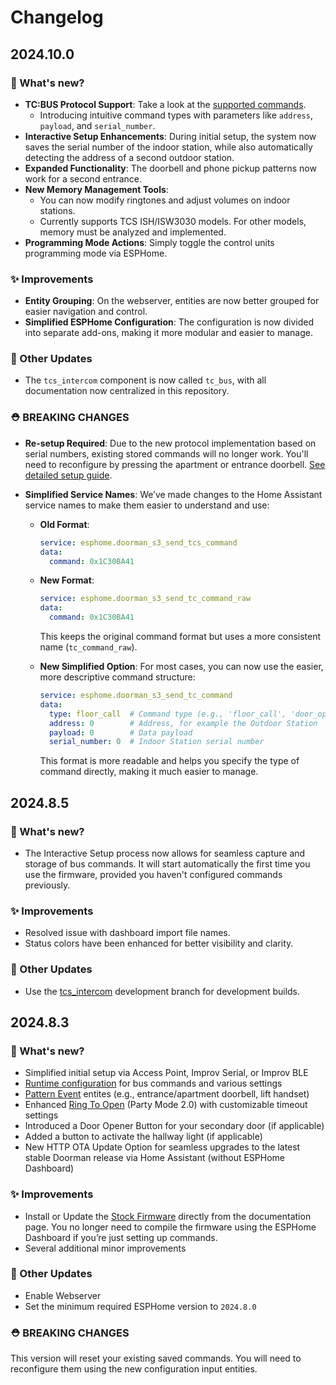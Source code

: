 # Changelog

## 2024.10.0
### 🚀 What's new?
- **TC:BUS Protocol Support**: Take a look at the [supported commands](reference/esphome-component#command-types).
   - Introducing intuitive command types with parameters like `address`, `payload`, and `serial_number`.
- **Interactive Setup Enhancements**: During initial setup, the system now saves the serial number of the indoor station, while also automatically detecting the address of a second outdoor station.
- **Expanded Functionality**: The doorbell and phone pickup patterns now work for a second entrance.
- **New Memory Management Tools**:
   - You can now modify ringtones and adjust volumes on indoor stations.
   - Currently supports TCS ISH/ISW3030 models. For other models, memory must be analyzed and implemented.
- **Programming Mode Actions**: Simply toggle the control units programming mode via ESPHome.

### ✨ Improvements
- **Entity Grouping**: On the webserver, entities are now better grouped for easier navigation and control.
- **Simplified ESPHome Configuration**: The configuration is now divided into separate add-ons, making it more modular and easier to manage.

### 📝 Other Updates
- The `tcs_intercom` component is now called `tc_bus`, with all documentation now centralized in this repository.

### ⛑️ BREAKING CHANGES
- **Re-setup Required**: Due to the new protocol implementation based on serial numbers, existing stored commands will no longer work. You'll need to reconfigure by pressing the apartment or entrance doorbell. [See detailed setup guide](guide/getting-started#step-3-interactive-setup).
- **Simplified Service Names**: We’ve made changes to the Home Assistant service names to make them easier to understand and use:

   - **Old Format**:
     ```yaml
     service: esphome.doorman_s3_send_tcs_command
     data:
       command: 0x1C30BA41
     ```

   - **New Format**:
     ```yaml
     service: esphome.doorman_s3_send_tc_command_raw
     data:
       command: 0x1C30BA41
     ```
     This keeps the original command format but uses a more consistent name (`tc_command_raw`).

   - **New Simplified Option**: For most cases, you can now use the easier, more descriptive command structure:
     ```yaml
     service: esphome.doorman_s3_send_tc_command
     data:
       type: floor_call  # Command type (e.g., 'floor_call', 'door_open')
       address: 0        # Address, for example the Outdoor Station
       payload: 0        # Data payload
       serial_number: 0  # Indoor Station serial number
     ```
     This format is more readable and helps you specify the type of command directly, making it much easier to manage.

## 2024.8.5
### 🚀 What's new?
- The Interactive Setup process now allows for seamless capture and storage of bus commands. It will start automatically the first time you use the firmware, provided you haven't configured commands previously.

### ✨ Improvements
- Resolved issue with dashboard import file names.
- Status colors have been enhanced for better visibility and clarity.

### 📝 Other Updates
- Use the [tcs_intercom](<https://github.com/AzonInc/ESPHome_tcs_intercom>) development branch for development builds.

## 2024.8.3
### 🚀 What's new?
- Simplified initial setup via Access Point, Improv Serial, or Improv BLE
- [Runtime configuration](<reference/entities#texts>) for bus commands and various settings
- [Pattern Event](<guide/automation/pattern-events>) entites (e.g., entrance/apartment doorbell, lift handset)
- Enhanced [Ring To Open](<guide/automation/ring-to-open>) (Party Mode 2.0) with customizable timeout settings
- Introduced a Door Opener Button for your secondary door (if applicable)
- Added a button to activate the hallway light (if applicable)
- New HTTP OTA Update Option for seamless upgrades to the latest stable Doorman release via Home Assistant (without ESPHome Dashboard)

### ✨ Improvements
- Install or Update the [Stock Firmware](<guide/firmware/stock-firmware>) directly from the documentation page. You no longer need to compile the firmware using the ESPHome Dashboard if you’re just setting up commands.
- Several additional minor improvements

### 📝 Other Updates
- Enable Webserver
- Set the minimum required ESPHome version to `2024.8.0`

### ⛑️ BREAKING CHANGES
This version will reset your existing saved commands. You will need to reconfigure them using the new configuration input entities. 